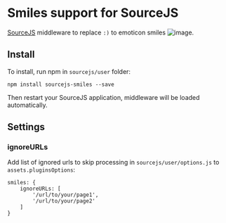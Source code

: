 Smiles support for SourceJS
===============

[SourceJS](http://sourcejs.com) middleware to replace `:)` to emoticon smiles ![image](https://raw.githubusercontent.com/sourcejs/sourcejs-smiles/master/assets/i/smiles/1f600.png).

## Install

To install, run npm in `sourcejs/user` folder:

```
npm install sourcejs-smiles --save
```

Then restart your SourceJS application, middleware will be loaded automatically.


## Settings

### ignoreURLs

Add list of ignored urls to skip processing in `sourcejs/user/options.js` to `assets.pluginsOptions`:

```
smiles: {
    ignoreURLs: [
        '/url/to/your/page1',
        '/url/to/your/page2'
    ]
}
```